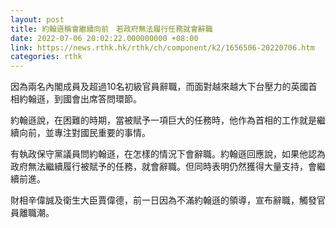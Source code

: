 ```yaml
---
layout: post
title: 約翰遜稱會繼續向前　若政府無法履行任務就會辭職
date: 2022-07-06 20:02:22.000000000 +08:00
link: https://news.rthk.hk/rthk/ch/component/k2/1656506-20220706.htm
categories: rthk
---
```


因為兩名內閣成員及超過10名初級官員辭職，而面對越來越大下台壓力的英國首相約翰遜，到國會出席答問環節。

約翰遜說，在困難的時期，當被賦予一項巨大的任務時，他作為首相的工作就是繼續向前，並專注對國民重要的事情。

有執政保守黨議員問約翰遜，在怎樣的情況下會辭職。約翰遜回應說，如果他認為政府無法繼續履行被賦予的任務，就會辭職。但同時表明仍然獲得大量支持，會繼續前進。

財相辛偉誠及衛生大臣賈偉德，前一日因為不滿約翰遜的領導，宣布辭職，觸發官員離職潮。
